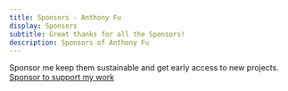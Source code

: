 ```yaml
---
title: Sponsors - Anthony Fu
display: Sponsors
subtitle: Great thanks for all the Sponsors!
description: Sponsors of Anthony Fu
---
```


<!-- @layout-full-width -->

<div slide-enter slide-enter-2>

<div class="prose mx-auto">
  Sponsor me keep them sustainable and get early access to new projects.
</div>

<div text-center p6>
  <a
    href="https://github.com/sponsors/antfu" target="_blank" 
    mx-auto op50 px3 py2 rounded text-lg
    transition-all duration-200 ease-out
    hover="op100 text-rose bg-rose/10" class="group border-none!" >
    <div
      i-carbon-favorite
      group-hover="i-carbon-favorite-filled?mask text-rose"
      transition-all duration-200 ease-out
    />
    Sponsor to support my work
  </a>
</div>

</div>

<script setup>
import Sponsors from '../public/sponsors.svg?component'
</script>

<div slide-enter slide-enter-3>
<Sponsors h-auto max-w-250 w-full mx-auto />
</div>
